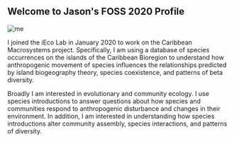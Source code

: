 ## Welcome to Jason's FOSS 2020 Profile

![me](https://github.com/gledits2/fossprofile/blob/master/ME_small.jpg)

I joined the iEco Lab in January 2020 to work on the Caribbean Macrosystems project. Specifically, I am using a database of species occurrences on the islands of the Caribbean Bioregion to understand how anthropogenic movement of species influences the relationships predicted by island biogeography theory, species coexistence, and patterns of beta diversity.

Broadly I am interested in evolutionary and community ecology. I use species introductions to answer questions about how species and communities respond to anthropogenic disturbance and changes in their environment. In addition, I am interested in understanding how species introductions alter community assembly, species interactions, and patterns of diversity.
